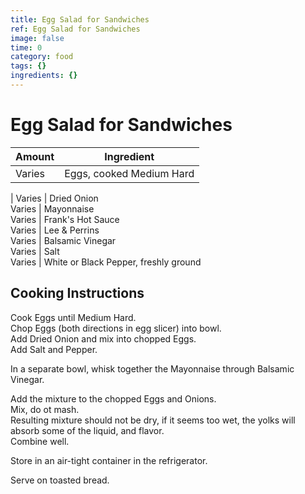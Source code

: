 ```yaml
---
title: Egg Salad for Sandwiches
ref: Egg Salad for Sandwiches
image: false
time: 0
category: food
tags: {}
ingredients: {}
---
```

# Egg Salad for Sandwiches  
  
Amount | Ingredient  
|----|----|  
Varies | Eggs, cooked Medium Hard  
  | 
Varies | Dried Onion  
Varies | Mayonnaise  
Varies | Frank's Hot Sauce  
Varies | Lee & Perrins  
Varies | Balsamic Vinegar  
Varies | Salt  
Varies | White or Black Pepper, freshly ground  
  
## Cooking Instructions  
  
Cook Eggs until Medium Hard.  
Chop Eggs (both directions in egg slicer) into bowl.  
Add Dried Onion and mix into chopped Eggs.  
Add Salt and Pepper.  
  
In a separate bowl, whisk together the Mayonnaise through Balsamic Vinegar.  
  
Add the mixture to the chopped Eggs and Onions.  
Mix, do ot mash.  
Resulting mixture should not be dry, if it seems too wet, the yolks will absorb some of the liquid, and flavor.  
Combine well.  
  
Store in an air-tight container in the refrigerator.  
  
Serve on toasted bread.  
  
  
  
  
  